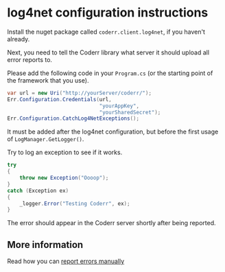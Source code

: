 log4net configuration instructions
=====================

Install the nuget package called `coderr.client.log4net`, if you haven't already.

Next, you need to tell the Coderr library what server it should upload all error reports to.

Please add the following code in your `Program.cs` (or the starting point of the framework that you use).

```csharp
var url = new Uri("http://yourServer/coderr/");
Err.Configuration.Credentials(url, 
                              "yourAppKey", 
                              "yourSharedSecret");
Err.Configuration.CatchLog4NetExceptions();
```

It must be added after the log4net configuration, but before the first usage of `LogManager.GetLogger()`.

Try to log an exception to see if it works.

```csharp
try
{
    throw new Exception("Oooop");
}
catch (Exception ex)
{
    _logger.Error("Testing Coderr", ex);
}
```

The error should appear in the Coderr server shortly after being reported.

## More information

Read how you can [report errors manually](../../gettingstarted.md)